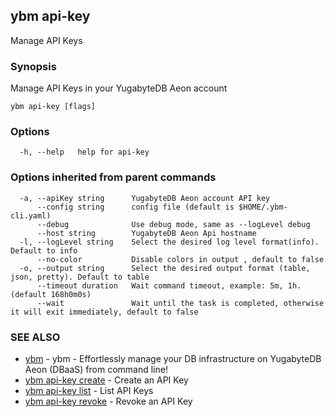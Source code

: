 ## ybm api-key

Manage API Keys

### Synopsis

Manage API Keys in your YugabyteDB Aeon account

```
ybm api-key [flags]
```

### Options

```
  -h, --help   help for api-key
```

### Options inherited from parent commands

```
  -a, --apiKey string      YugabyteDB Aeon account API key
      --config string      config file (default is $HOME/.ybm-cli.yaml)
      --debug              Use debug mode, same as --logLevel debug
      --host string        YugabyteDB Aeon Api hostname
  -l, --logLevel string    Select the desired log level format(info). Default to info
      --no-color           Disable colors in output , default to false
  -o, --output string      Select the desired output format (table, json, pretty). Default to table
      --timeout duration   Wait command timeout, example: 5m, 1h. (default 168h0m0s)
      --wait               Wait until the task is completed, otherwise it will exit immediately, default to false
```

### SEE ALSO

* [ybm](ybm.md)	 - ybm - Effortlessly manage your DB infrastructure on YugabyteDB Aeon (DBaaS) from command line!
* [ybm api-key create](ybm_api-key_create.md)	 - Create an API Key
* [ybm api-key list](ybm_api-key_list.md)	 - List API Keys
* [ybm api-key revoke](ybm_api-key_revoke.md)	 - Revoke an API Key

